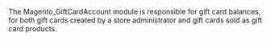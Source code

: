 The Magento_GiftCardAccount module is responsible for gift card balances, for both gift cards created by a store administrator and gift cards sold as gift card products.
